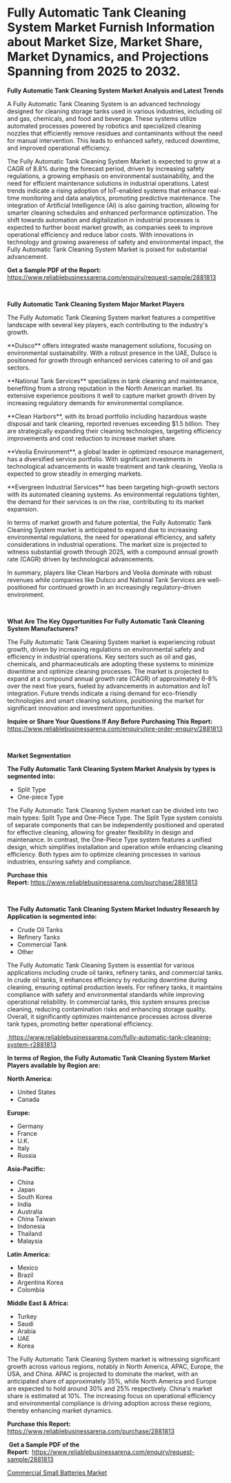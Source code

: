 <p><h1>Fully Automatic Tank Cleaning System Market Furnish Information about Market Size, Market Share, Market Dynamics, and Projections Spanning from 2025 to 2032.</h1></p><p><strong>Fully Automatic Tank Cleaning System Market Analysis and Latest Trends</strong></p>
<p><p>A Fully Automatic Tank Cleaning System is an advanced technology designed for cleaning storage tanks used in various industries, including oil and gas, chemicals, and food and beverage. These systems utilize automated processes powered by robotics and specialized cleaning nozzles that efficiently remove residues and contaminants without the need for manual intervention. This leads to enhanced safety, reduced downtime, and improved operational efficiency.</p><p>The Fully Automatic Tank Cleaning System Market is expected to grow at a CAGR of 8.8% during the forecast period, driven by increasing safety regulations, a growing emphasis on environmental sustainability, and the need for efficient maintenance solutions in industrial operations. Latest trends indicate a rising adoption of IoT-enabled systems that enhance real-time monitoring and data analytics, promoting predictive maintenance. The integration of Artificial Intelligence (AI) is also gaining traction, allowing for smarter cleaning schedules and enhanced performance optimization. The shift towards automation and digitalization in industrial processes is expected to further boost market growth, as companies seek to improve operational efficiency and reduce labor costs. With innovations in technology and growing awareness of safety and environmental impact, the Fully Automatic Tank Cleaning System Market is poised for substantial advancement.</p></p>
<p><strong>Get a Sample PDF of the Report:&nbsp;</strong> <a href="https://www.reliablebusinessarena.com/enquiry/request-sample/2881813?utm_campaign=2527&utm_medium=2&utm_source=Github&utm_content=ia&utm_term=12032025&utm_id=fully-automatic-tank-cleaning-system">https://www.reliablebusinessarena.com/enquiry/request-sample/2881813</a></p>
<p>&nbsp;</p>
<p><strong>Fully Automatic Tank Cleaning System Major Market Players</strong></p>
<p><p>The Fully Automatic Tank Cleaning System market features a competitive landscape with several key players, each contributing to the industry's growth.</p><p>**Dulsco** offers integrated waste management solutions, focusing on environmental sustainability. With a robust presence in the UAE, Dulsco is positioned for growth through enhanced services catering to oil and gas sectors. </p><p>**National Tank Services** specializes in tank cleaning and maintenance, benefiting from a strong reputation in the North American market. Its extensive experience positions it well to capture market growth driven by increasing regulatory demands for environmental compliance.</p><p>**Clean Harbors**, with its broad portfolio including hazardous waste disposal and tank cleaning, reported revenues exceeding $1.5 billion. They are strategically expanding their cleaning technologies, targeting efficiency improvements and cost reduction to increase market share.</p><p>**Veolia Environment**, a global leader in optimized resource management, has a diversified service portfolio. With significant investments in technological advancements in waste treatment and tank cleaning, Veolia is expected to grow steadily in emerging markets.</p><p>**Evergreen Industrial Services** has been targeting high-growth sectors with its automated cleaning systems. As environmental regulations tighten, the demand for their services is on the rise, contributing to its market expansion.</p><p>In terms of market growth and future potential, the Fully Automatic Tank Cleaning System market is anticipated to expand due to increasing environmental regulations, the need for operational efficiency, and safety considerations in industrial operations. The market size is projected to witness substantial growth through 2025, with a compound annual growth rate (CAGR) driven by technological advancements.</p><p>In summary, players like Clean Harbors and Veolia dominate with robust revenues while companies like Dulsco and National Tank Services are well-positioned for continued growth in an increasingly regulatory-driven environment.</p></p>
<p>&nbsp;</p>
<p><strong>What Are The Key Opportunities For Fully Automatic Tank Cleaning System Manufacturers?</strong></p>
<p><p>The Fully Automatic Tank Cleaning System market is experiencing robust growth, driven by increasing regulations on environmental safety and efficiency in industrial operations. Key sectors such as oil and gas, chemicals, and pharmaceuticals are adopting these systems to minimize downtime and optimize cleaning processes. The market is projected to expand at a compound annual growth rate (CAGR) of approximately 6-8% over the next five years, fueled by advancements in automation and IoT integration. Future trends indicate a rising demand for eco-friendly technologies and smart cleaning solutions, positioning the market for significant innovation and investment opportunities.</p></p>
<p><strong>Inquire or Share Your Questions If Any Before Purchasing This Report:</strong> <a href="https://www.reliablebusinessarena.com/enquiry/pre-order-enquiry/2881813?utm_campaign=2527&utm_medium=2&utm_source=Github&utm_content=ia&utm_term=12032025&utm_id=fully-automatic-tank-cleaning-system">https://www.reliablebusinessarena.com/enquiry/pre-order-enquiry/2881813</a></p>
<p>&nbsp;</p>
<p><strong>Market Segmentation</strong></p>
<p><strong>The Fully Automatic Tank Cleaning System Market Analysis by types is segmented into:</strong></p>
<p><ul><li>Split Type</li><li>One-piece Type</li></ul></p>
<p><p>The Fully Automatic Tank Cleaning System market can be divided into two main types: Split Type and One-Piece Type. The Split Type system consists of separate components that can be independently positioned and operated for effective cleaning, allowing for greater flexibility in design and maintenance. In contrast, the One-Piece Type system features a unified design, which simplifies installation and operation while enhancing cleaning efficiency. Both types aim to optimize cleaning processes in various industries, ensuring safety and compliance.</p></p>
<p><strong>Purchase this Report:&nbsp;</strong><a href="https://www.reliablebusinessarena.com/purchase/2881813?utm_campaign=2527&utm_medium=2&utm_source=Github&utm_content=ia&utm_term=12032025&utm_id=fully-automatic-tank-cleaning-system">https://www.reliablebusinessarena.com/purchase/2881813</a></p>
<p>&nbsp;</p>
<p><strong>The Fully Automatic Tank Cleaning System Market Industry Research by Application is segmented into:</strong></p>
<p><ul><li>Crude Oil Tanks</li><li>Refinery Tanks</li><li>Commercial Tank</li><li>Other</li></ul></p>
<p><p>The Fully Automatic Tank Cleaning System is essential for various applications including crude oil tanks, refinery tanks, and commercial tanks. In crude oil tanks, it enhances efficiency by reducing downtime during cleaning, ensuring optimal production levels. For refinery tanks, it maintains compliance with safety and environmental standards while improving operational reliability. In commercial tanks, this system ensures precise cleaning, reducing contamination risks and enhancing storage quality. Overall, it significantly optimizes maintenance processes across diverse tank types, promoting better operational efficiency.</p></p>
<p><a href="https://www.reliablebusinessarena.com/fully-automatic-tank-cleaning-system-r2881813?utm_campaign=2527&utm_medium=2&utm_source=Github&utm_content=ia&utm_term=12032025&utm_id=fully-automatic-tank-cleaning-system">&nbsp;https://www.reliablebusinessarena.com/fully-automatic-tank-cleaning-system-r2881813</a></p>
<p><strong>In terms of Region, the Fully Automatic Tank Cleaning System Market Players available by Region are:</strong></p>
<p>
    <p> <strong> North America: </strong>
        <ul>
            <li>United States</li>
            <li>Canada</li>
        </ul>
        </p> 
    <p> <strong> Europe: </strong>
        <ul>
            <li>Germany</li>
            <li>France</li>
            <li>U.K.</li>
            <li>Italy</li>
            <li>Russia</li>
        </ul>
        </p> 
    <p> <strong> Asia-Pacific: </strong>
        <ul>
            <li>China</li>
            <li>Japan</li>
            <li>South Korea</li>
            <li>India</li>
            <li>Australia</li>
            <li>China Taiwan</li>
            <li>Indonesia</li>
            <li>Thailand</li>
            <li>Malaysia</li>
        </ul>
        </p> 
    <p> <strong> Latin America: </strong>
        <ul>
            <li>Mexico</li>
            <li>Brazil</li>
            <li>Argentina Korea</li>
            <li>Colombia</li>
        </ul>
        </p> 
    <p> <strong> Middle East & Africa: </strong>
        <ul>
            <li>Turkey</li>
            <li>Saudi</li>
            <li>Arabia</li>
            <li>UAE</li>
            <li>Korea</li>
        </ul>
    </p>
    </p>
<p><p>The Fully Automatic Tank Cleaning System market is witnessing significant growth across various regions, notably in North America, APAC, Europe, the USA, and China. APAC is projected to dominate the market, with an anticipated share of approximately 35%, while North America and Europe are expected to hold around 30% and 25% respectively. China's market share is estimated at 10%. The increasing focus on operational efficiency and environmental compliance is driving adoption across these regions, thereby enhancing market dynamics.</p></p>
<p><strong>Purchase this Report: </strong><a href="https://www.reliablebusinessarena.com/purchase/2881813?utm_campaign=2527&utm_medium=2&utm_source=Github&utm_content=ia&utm_term=12032025&utm_id=fully-automatic-tank-cleaning-system">https://www.reliablebusinessarena.com/purchase/2881813</a></p>
<p>&nbsp;<strong>Get a Sample PDF of the Report:&nbsp;&nbsp;</strong><a href="https://www.reliablebusinessarena.com/enquiry/request-sample/2881813?utm_campaign=2527&utm_medium=2&utm_source=Github&utm_content=ia&utm_term=12032025&utm_id=fully-automatic-tank-cleaning-system">https://www.reliablebusinessarena.com/enquiry/request-sample/2881813</a></p>
<p><strong></strong></p>
<p><p><a href="https://github.com/cheryjhonson/Market-Research-Report-List-1/blob/main/commercial-small-batteries-market.md?utm_campaign=2527&utm_medium=2&utm_source=Github&utm_content=ia&utm_term=12032025&utm_id=fully-automatic-tank-cleaning-system">Commercial Small Batteries Market</a></p></p>